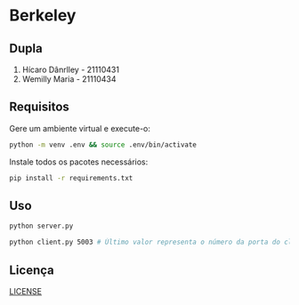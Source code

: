 # Berkeley

## Dupla

1. Hícaro Dânrlley - 21110431
2. Wemilly Maria - 21110434

## Requisitos

Gere um ambiente virtual e execute-o:

```bash
python -m venv .env && source .env/bin/activate
```

Instale todos os pacotes necessários:

```bash
pip install -r requirements.txt
```

## Uso

```bash
python server.py
```

```bash
python client.py 5003 # Último valor representa o número da porta do cliente
```

## Licença

[LICENSE](LICENSE)
